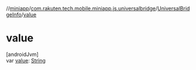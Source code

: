 //[miniapp](../../../index.md)/[com.rakuten.tech.mobile.miniapp.js.universalbridge](../index.md)/[UniversalBridgeInfo](index.md)/[value](value.md)

# value

[androidJvm]\
var [value](value.md): [String](https://kotlinlang.org/api/latest/jvm/stdlib/kotlin/-string/index.html)
